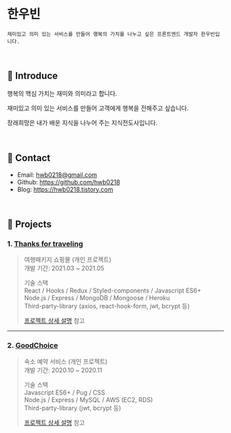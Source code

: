 # 한우빈
```
재미있고 의미 있는 서비스를 만들어 행복의 가치를 나누고 싶은 프론트엔드 개발자 한우빈입니다.
```

</br>

## 📌 Introduce 

행복의 핵심 가치는 재미와 의미라고 합니다.

재미있고 의미 있는 서비스를 만들어 고객에게 행복을 전해주고 싶습니다.

장래희망은 내가 배운 지식을 나누어 주는 지식전도사입니다.

</br>

## 📌 Contact
- Email: hwb0218@gmail.com
- Github: https://github.com/hwb0218
- Blog: https://hwb0218.tistory.com

</br>

## 📌 Projects
### 1. [Thanks for traveling](http://t4t-node.herokuapp.com/)
> 여행패키지 쇼핑몰 (개인 프로젝트)     
> 개발 기간: 2021.03 ~ 2021.05
> 
> 기술 스택     
> React / Hooks / Redux / Styled-components / Javascript ES6+     
> Node.js / Express / MongoDB / Mongoose / Heroku      
> Third-party-library (axios, react-hook-form, jwt, bcrypt 등)
>
> [프로젝트 상세 설명](https://github.com/hwb0218/T4T/blob/master/README.md) 참고
---

### 2. [GoodChoice](http://3.36.140.38/)
> 숙소 예약 서비스 (개인 프로젝트)     
> 개발 기간: 2020.10 ~ 2020.11      
>
> 기술 스택     
> Javascript ES6+ / Pug / CSS     
> Node.js / Express / MySQL / AWS (EC2, RDS)      
> Third-party-library (jwt, bcrypt 등)     
>
> [프로젝트 상세 설명](https://github.com/hwb0218/ya-goodchoice/blob/main/README.md) 참고
